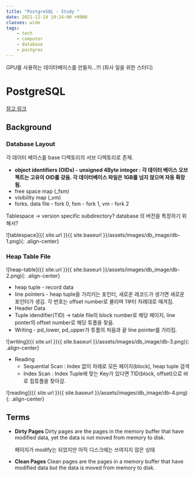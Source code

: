 ```yaml
---
title: "PostgreSQL - Study "
date: 2021-12-19 19:24:00 +0900
classes: wide
tags:
    - tech
    - computer
    - database
    - postgres
---
```


GPU를 사용하는 데이터베이스를 만들자...!!! (회사 일을 위한 스터디)

# PostgreSQL

[참고 링크](https://www.interdb.jp/pg/index.html)

## Background

### Database Layout

각 데이터 베이스틑 base 디렉토리의 서브 디렉토리로 존재.

- **object identifiers (OIDs) - unsigned 4Byte integer : 각 데이터 베이스 오브젝트는 고유의 OID를 갖음.  각 데이터베이스 파일은 1GB를 넘지 않으며 자동 확장 됨.**
- free space map (_fsm)
- visibility map (_vm)
- forks. data file - fork 0, fsm - fork 1, vm - fork 2

Tablespace → version specific subdirectory? database 의 버전을 특정하기 위해서?

![tablespace]({{ site.url }}{{ site.baseurl }}/assets/images/db_image/db-1.png){: .align-center}

### Heap Table File

![heap-table]({{ site.url }}{{ site.baseurl }}/assets/images/db_image/db-2.png){: .align-center}

- heap tuple - record data
- line pointers - heap tuple을 가리키는 포인터, 새로운 레코드가 생기면 새로운 포인터가 생김. 각 번호는 offset number로 불리며 1부터 차례대로 매겨짐.
- Header Data
- Tuple idendifier(TID) → table file의 block number로 해당 페이지, line ponter의 offset number로 해당 튜플을 찾음.
- Writing - pd_lower, pd_upper가 튜플의 처음과 끝 line pointer를 가리킴.

![writing]({{ site.url }}{{ site.baseurl }}/assets/images/db_image/db-3.png){: .align-center}

- Reading
    - Sequential Scan : Index 없이 차례로 모든 페이지(block), heap tuple 검색
    - Index Scan : Index Tuple에 맞는 Key가 있다면 TID(block, offset)으로 바로 힙튜플을 찾아감.

![reading]({{ site.url }}{{ site.baseurl }}/assets/images/db_image/db-4.png){: .align-center}

## Terms

- **Dirty Pages**
    Dirty pages are the pages in the memory buffer that have modified data, yet the data is not moved from memory to disk.

    페이지가 modify는 되었지만 아직 디스크에는 쓰여지지 않은 상태

- **Clean Pages**
    Clean pages are the pages in a memory buffer that have modified data but the data is moved from memory to disk.